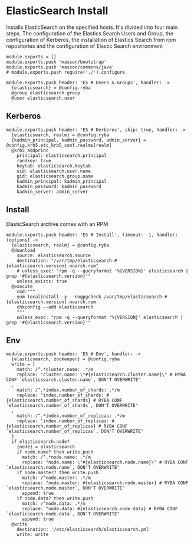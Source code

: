 
# ElasticSearch Install

Installs ElasticSearch on the specified hosts. It's divided into four main steps.
The configuration of the Elastics Search Users and Group, the configuration of Kerberos, the installation
of Elastics Search from rpm repositories and the configuration of Elastic Search environment

    module.exports = []
    module.exports.push 'masson/bootstrap'
    module.exports.push 'masson/commons/java'
    # module.exports.push require('./').configure

    module.exports.push header: 'ES # Users & Groups', handler: ->
      {elasticsearch} = @config.ryba
      @group elasticsearch.group
      @user elasticsearch.user

## Kerberos

    module.exports.push header: 'ES # Kerberos', skip: true, handler: ->
      {elasticsearch, realm} = @config.ryba
      {kadmin_principal, kadmin_password, admin_server} = @config.krb5.etc_krb5_conf.realms[realm]
      @krb5_addprinc
        principal: elasticsearch.principal
        randkey: true
        keytab: elasticsearch.keytab
        uid: elasticsearch.user.name
        gid: elasticsearch.group.name
        kadmin_principal: kadmin_principal
        kadmin_password: kadmin_password
        kadmin_server: admin_server

## Install

ElasticSearch archive comes with an RPM

    module.exports.push header: 'ES # Install', timeout: -1, handler: (options) ->
      {elasticsearch, realm} = @config.ryba
      @download
        source: elasticsearch.source
        destination: "/var/tmp/elasticsearch-#{elasticsearch.version}.noarch.rpm"
        # unless_exec: "rpm -q --queryformat '%{VERSION}' elasticsearch | grep '#{elasticsearch.version}'"
        unless_exists: true
      @execute
        cmd:"""
        yum localinstall -y --nogpgcheck /var/tmp/elasticsearch-#{elasticsearch.version}.noarch.rpm
        chkconfig --add elasticsearch
        """
        unless_exec: "rpm -q --queryformat '%{VERSION}' elasticsearch | grep '#{elasticsearch.version}'"

## Env

    module.exports.push header: 'ES # Env', handler: ->
      {elasticsearch, zookeeper} = @config.ryba
      write = [
        match: /^.*cluster.name: .*/m
        replace: "cluster.name: \"#{elasticsearch.cluster.name}\" # RYBA CONF `elasticsearch.cluster.name`, DON'T OVERWRITE"
      ,
        match: /^.*index.number_of_shards: .*/m
        replace: "index.number_of_shards: #{elasticsearch.number_of_shards} # RYBA CONF `elasticsearch.number_of_shards`, DON'T OVERWRITE"
      ,
        match: /^.*index.number_of_replicas: .*/m
        replace: "index.number_of_replicas: #{elasticsearch.number_of_replicas} # RYBA CONF `elasticsearch.number_of_replicas`, DON'T OVERWRITE"
      ]
      if elasticsearch.node?
        {node} = elasticsearch
        if node.name? then write.push
          match: /^.*node.name: .*/m
          replace: "node.name: \"#{elasticsearch.node.name}\" # RYBA CONF `elasticsearch.node.name`, DON'T OVERWRITE"
        if node.master? then write.push
          match: /^node.master: .*/m
          replace: "node.master: #{elasticsearch.node.master} # RYBA CONF `elasticsearch.node.master`, DON'T OVERWRITE"
          append: true
        if node.data? then write.push
          match: /^node.data: .*/m
          replace: "node.data: #{elasticsearch.node.data} # RYBA CONF `elasticsearch.node.data`, DON'T OVERWRITE"
          append: true
      @write
        destination: '/etc/elasticsearch/elasticsearch.yml'
        write: write
